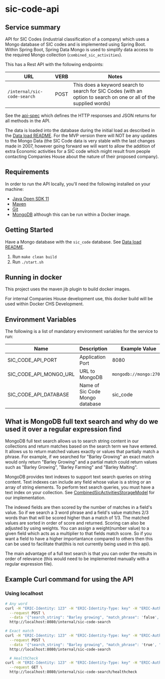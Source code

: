 # sic-code-api

## Service summary

API for SIC Codes (industrial classification of a company) which uses a Mongo database of SIC codes and is implemented using Spring Boot.
Within Spring Boot, Spring Data Mongo is used to simplify data access to the required Mongo collection (`combined_sic_activities`).

This has a  Rest API with the following endpoints:

URL                       | VERB | Notes
------------------------- | ---- | --------------------------------------------------------------------------
`/internal/sic-code-search`        | POST | This does a keyword search to search for SIC Codes (with an option to search on one or all of the supplied words)

See the [api-spec](spec/api-spec.json) which defines the HTTP responses and JSON returns for all methods in the API.

The data is loaded into the database during the initial load as described in the [Data load README](DATALOAD-README.md). For the MVP version there will NOT be any updates to the Mongo Data (the SIC Code data is very stable with the last changes made in 2007, however going forward we will want to allow the addition of extra Economic activities for a SIC code which might result from people contacting Companies House about the nature of their proposed company).

## Requirements

In order to run the API locally, you'll need the following installed on your machine:

- [Java Open SDK 11](https://jdk.java.net/archive/)
- [Maven](https://maven.apache.org/download.cgi)
- [Git](https://git-scm.com/downloads)
- [MongoDB](https://www.mongodb.com) although this can be run within a Docker image.

## Getting Started

Have a Mongo database with the `sic_code` database. See [Data load README](DATALOAD-README.md).

1. Run `make clean build`
2. Run `./start.sh`

## Running in docker

This project uses the maven jib plugin to build docker images.

For internal Companies House development use, this docker build will be used within Docker CHS Development.

## Environment Variables

The following is a list of mandatory environment variables for the service to run:

Name                                 | Description                                                               | Example Value
------------------------------------ | ------------------------------------------------------------------------- | ------------------------
SIC_CODE_API_PORT                    | Application Port                                                          | 8080
SIC_CODE_API_MONGO_URL               | URL to MongoDB                                                            | `mongodb://mongo:27017`
SIC_CODE_API_DATABASE                | Name of Sic Code Mongo database                                           | sic_code

## What is MongoDB full text search and why do we used it over a regular expression find

MongoDB full text search allows us to search string content in our collections and return matches based on the search term we have entered. It allows us to return matched values exactly or values that partially match a phrase.
For example, if we searched for "Barley Growing"
 an exact match would only return "Barley Growing"
 and a partial match could return values such as "Barley Growing", "Barley Farming" and "Barley Malting".

MongoDB provides text indexes to support text search queries on string content. Text indexes can include any field whose value is a string or an array of string elements. To perform text search queries, you must have a text index on your collection. See [CombinedSicActivitiesStorageModel](src/main/java/uk/gov/companieshouse/siccode/api/search/CombinedSicActivitiesStorageModel.java) for our implementation.

The indexed fields are then scored by the number of matches in a field's value. So if we search a 3 word phrase and a field's value matches 2/3 words than that will be scored higher than a match of 1/3. The matched values are sorted in order of score and returned.
Scoring can also be adjusted by using weights. You can assign a weight(number value) to a given field which acts as a multiplier to that fields match score. So if you want a field to have a higher importantance compared to others then this can be used to facilitate that(this is not currently being used in this api).

The main advantage of a full text search is that you can order the results in order of relevance (this would need to be implemented manually with a regular expression file).

## Example Curl command for using the API

### Using localhost

``` bash
# Any word
curl -H "ERIC-Identity: 123" -H "ERIC-Identity-Type: key" -H "ERIC-Authorised-Key-Roles:*"  -w '%{http_code}' --header "Content-Type: application/json" \
  --request POST \
  --data '{"search_string": "Barley growing", "match_phrase": 'false', "context_id": "sic-code-web-155982514859810330"}' \
  http://localhost:8080/internal/sic-code-search

# Exact match
curl -H "ERIC-Identity: 123" -H "ERIC-Identity-Type: key" -H "ERIC-Authorised-Key-Roles:*"  -w '%{http_code}' --header "Content-Type: application/json" \
  --request POST \
  --data '{"search_string": "Barley growing", "match_phrase": 'true', "context_id": "sic-code-web-155982514859810330"}' \
  http://localhost:8080/internal/sic-code-search

  # HealthCheck
curl -H "ERIC-Identity: 123" -H "ERIC-Identity-Type: key" -H "ERIC-Authorised-Key-Roles:*"  -w '%{http_code}' --header "Content-Type: application/json" \
  --request GET \
  http://localhost:8080/internal/sic-code-search/healthcheck
```
